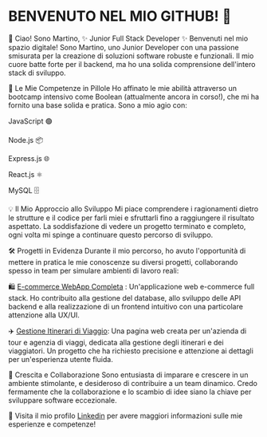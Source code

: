 # BENVENUTO NEL MIO GITHUB! 👾
👋 Ciao! Sono Martino, ✨ Junior Full Stack Developer ✨
Benvenuti nel mio spazio digitale! Sono Martino, uno Junior Developer con una passione smisurata per la creazione di soluzioni software robuste e funzionali. Il mio cuore batte forte per il backend, ma ho una solida comprensione dell'intero stack di sviluppo.

🚀 Le Mie Competenze in Pillole
Ho affinato le mie abilità attraverso un bootcamp intensivo come Boolean (attualmente ancora in corso!), che mi ha fornito una base solida e pratica. Sono a mio agio con:

JavaScript 🟢

Node.js 📦

Express.js 🌐

React.js ⚛️

MySQL 🗄️

💡 Il Mio Approccio allo Sviluppo
Mi piace comprendere i ragionamenti dietro le strutture e il codice per farli miei e sfruttarli fino a raggiungere il risultato aspettato. La soddisfazione di vedere un progetto terminato e completo, ogni volta mi spinge a continuare questo percorso di sviluppo.

🛠️ Progetti in Evidenza
Durante il mio percorso, ho avuto l'opportunità di mettere in pratica le mie conoscenze su diversi progetti, collaborando spesso in team per simulare ambienti di lavoro reali:

🛍️ [E-commerce WebApp Completa](https://github.com/martinolanza03/fullstack-project-final) : Un'applicazione web e-commerce full stack. Ho contribuito alla gestione del database, allo sviluppo delle API backend e alla realizzazione di un frontend intuitivo con una particolare attenzione alla UX/UI.

✈️ [Gestione Itinerari di Viaggio](https://github.com/martinolanza03/boo-road-webapp): Una pagina web creata per un'azienda di tour e agenzia di viaggi, dedicata alla gestione degli itinerari e dei viaggiatori. Un progetto che ha richiesto precisione e attenzione ai dettagli per un'esperienza utente fluida.
  
🌱 Crescita e Collaborazione
Sono entusiasta di imparare e crescere in un ambiente stimolante, e desideroso di contribuire a un team dinamico. Credo fermamente che la collaborazione e lo scambio di idee siano la chiave per sviluppare software eccezionale.

🔗 Visita il mio profilo [Linkedin](www.linkedin.com/in/martino-lanza-585598292) per avere maggiori informazioni sulle mie esperienze e competenze!
